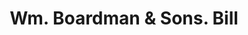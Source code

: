 ---
doi: 10.7916/D8698FH4
date_other: '1880'
date_other_textual: 1880-1889
form: printed ephemera
genre:
- Invoices
name:
- Wm. Boardman & Sons
object_in_context_url: https://biggert.cul.columbia.edu/items/view/ave_biggert_00080
subject_hierarchical_geographic:
- Hartford, Connecticut, United States
subject_name:
- Wm. Boardman & Sons
title: Wm. Boardman & Sons. Bill
sort_title: Wm. Boardman & Sons. Bill
call_number: ave_biggert_00080
coordinates:
- 41.7625,-72.67416666666666
pid: ave_biggert_00080
identifiers: ave_biggert_00080
canvas_id: ldpd:395355
permalink: "/items/ave_biggert_00080/"
layout: iiif-image-page
---